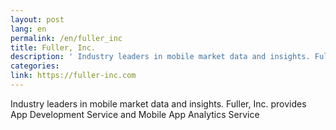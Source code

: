 ```yaml
---
layout: post
lang: en
permalink: /en/fuller_inc
title: Fuller, Inc.
description: ' Industry leaders in mobile market data and insights. Fuller, Inc. provides App Development Service and Mobile App Analytics Service '
categories: 
link: https://fuller-inc.com
---
```


<p>Industry leaders in mobile market data and insights. Fuller, Inc. provides App Development Service and Mobile App Analytics Service</p>

